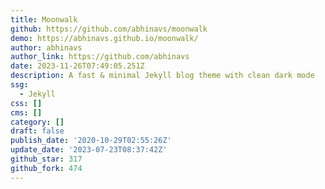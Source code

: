 ```yaml
---
title: Moonwalk
github: https://github.com/abhinavs/moonwalk
demo: https://abhinavs.github.io/moonwalk/
author: abhinavs
author_link: https://github.com/abhinavs
date: 2023-11-26T07:49:05.251Z
description: A fast & minimal Jekyll blog theme with clean dark mode
ssg:
  - Jekyll
css: []
cms: []
category: []
draft: false
publish_date: '2020-10-29T02:55:26Z'
update_date: '2023-07-23T08:37:42Z'
github_star: 317
github_fork: 474
---
```

